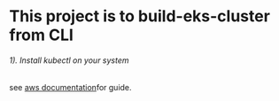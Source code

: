 # This project is to build-eks-cluster from CLI

###### 1). Install kubectl on your system 
see [aws documentation](https://docs.aws.amazon.com/eks/latest/userguide/install-kubectl.html)for guide.


